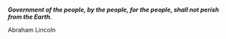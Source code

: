 _**Government of the people, by the people, for the people, shall not perish from the Earth.**_

Abraham Lincoln